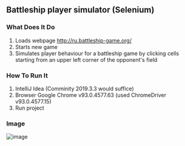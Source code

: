 ## Battleship player simulator (Selenium)
### What Does It Do
1. Loads webpage http://ru.battleship-game.org/
2. Starts new game
3. Simulates player behaviour for a battleship game by clicking cells starting from an upper left corner of the opponent's field
### How To Run It
1. IntelliJ Idea (Comminity 2019.3.3 would suffice)
2. Browser Google Chrome v93.0.4577.63 (used ChromeDriver v93.0.4577.15)
3. Run project
### Image
![image](https://user-images.githubusercontent.com/82569265/131822960-ef4d62af-c5db-4580-9323-c8ccad2c62ef.png)